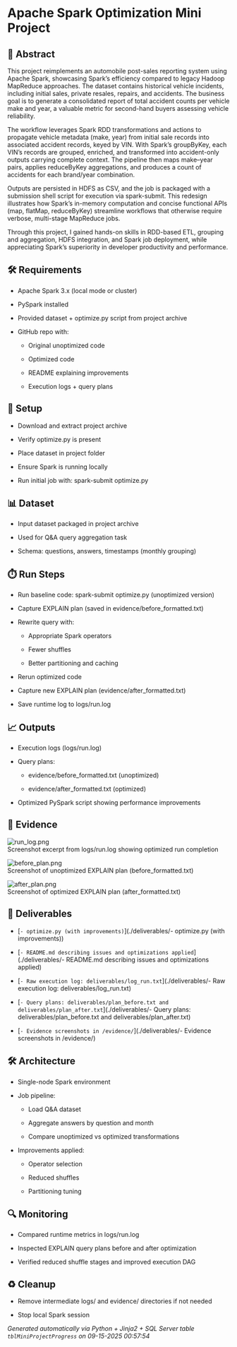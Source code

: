 # Apache Spark Optimization Mini Project


## 📖 Abstract
This project reimplements an automobile post-sales reporting system using Apache Spark, showcasing Spark’s efficiency compared to legacy Hadoop MapReduce approaches. The dataset contains historical vehicle incidents, including initial sales, private resales, repairs, and accidents. The business goal is to generate a consolidated report of total accident counts per vehicle make and year, a valuable metric for second-hand buyers assessing vehicle reliability.

The workflow leverages Spark RDD transformations and actions to propagate vehicle metadata (make, year) from initial sale records into associated accident records, keyed by VIN. With Spark’s groupByKey, each VIN’s records are grouped, enriched, and transformed into accident-only outputs carrying complete context. The pipeline then maps make–year pairs, applies reduceByKey aggregations, and produces a count of accidents for each brand/year combination.

Outputs are persisted in HDFS as CSV, and the job is packaged with a submission shell script for execution via spark-submit. This redesign illustrates how Spark’s in-memory computation and concise functional APIs (map, flatMap, reduceByKey) streamline workflows that otherwise require verbose, multi-stage MapReduce jobs.

Through this project, I gained hands-on skills in RDD-based ETL, grouping and aggregation, HDFS integration, and Spark job deployment, while appreciating Spark’s superiority in developer productivity and performance.



## 🛠 Requirements
- Apache Spark 3.x (local mode or cluster)
- PySpark installed
- Provided dataset + optimize.py script from project archive
- GitHub repo with:
  - Original unoptimized code
  - Optimized code
  - README explaining improvements
  - Execution logs + query plans



## 🧰 Setup
- Download and extract project archive
- Verify optimize.py is present
- Place dataset in project folder
- Ensure Spark is running locally
- Run initial job with: spark-submit optimize.py



## 📊 Dataset
- Input dataset packaged in project archive
- Used for Q&A query aggregation task
- Schema: questions, answers, timestamps (monthly grouping)



## ⏱️ Run Steps
- Run baseline code: spark-submit optimize.py (unoptimized version)
- Capture EXPLAIN plan (saved in evidence/before_formatted.txt)
- Rewrite query with:
  - Appropriate Spark operators
  - Fewer shuffles
  - Better partitioning and caching
- Rerun optimized code
- Capture new EXPLAIN plan (evidence/after_formatted.txt)
- Save runtime log to logs/run.log



## 📈 Outputs
- Execution logs (logs/run.log)
- Query plans:
  - evidence/before_formatted.txt (unoptimized)
  - evidence/after_formatted.txt (optimized)
- Optimized PySpark script showing performance improvements



## 📸 Evidence

![run_log.png](./evidence/run_log.png)  
Screenshot excerpt from logs/run.log showing optimized run completion

![before_plan.png](./evidence/before_plan.png)  
Screenshot of unoptimized EXPLAIN plan (before_formatted.txt)

![after_plan.png](./evidence/after_plan.png)  
Screenshot of optimized EXPLAIN plan (after_formatted.txt)




## 📎 Deliverables

- [`- optimize.py (with improvements)`](./deliverables/- optimize.py (with improvements))

- [`- README.md describing issues and optimizations applied`](./deliverables/- README.md describing issues and optimizations applied)

- [`- Raw execution log: deliverables/log_run.txt`](./deliverables/- Raw execution log: deliverables/log_run.txt)

- [`- Query plans: deliverables/plan_before.txt and deliverables/plan_after.txt`](./deliverables/- Query plans: deliverables/plan_before.txt and deliverables/plan_after.txt)

- [`- Evidence screenshots in /evidence/`](./deliverables/- Evidence screenshots in /evidence/)




## 🛠️ Architecture
- Single-node Spark environment
- Job pipeline:
  - Load Q&A dataset
  - Aggregate answers by question and month
  - Compare unoptimized vs optimized transformations
- Improvements applied:
  - Operator selection
  - Reduced shuffles
  - Partitioning tuning



## 🔍 Monitoring
- Compared runtime metrics in logs/run.log
- Inspected EXPLAIN query plans before and after optimization
- Verified reduced shuffle stages and improved execution DAG



## ♻️ Cleanup
- Remove intermediate logs/ and evidence/ directories if not needed
- Stop local Spark session



*Generated automatically via Python + Jinja2 + SQL Server table `tblMiniProjectProgress` on 09-15-2025 00:57:54*